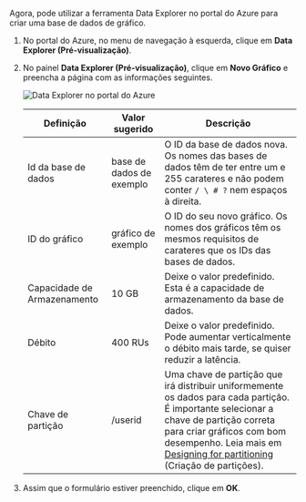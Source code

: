 Agora, pode utilizar a ferramenta Data Explorer no portal do Azure para criar uma base de dados de gráfico. 

1. No portal do Azure, no menu de navegação à esquerda, clique em **Data Explorer (Pré-visualização)**. 
2. No painel **Data Explorer (Pré-visualização)**, clique em **Novo Gráfico** e preencha a página com as informações seguintes.

    ![Data Explorer no portal do Azure](./media/cosmos-db-create-graph/azure-cosmosdb-data-explorer.png)

    Definição|Valor sugerido|Descrição
    ---|---|---
    Id da base de dados|base de dados de exemplo|O ID da base de dados nova. Os nomes das bases de dados têm de ter entre um e 255 carateres e não podem conter `/ \ # ?` nem espaços à direita.
    ID do gráfico|gráfico de exemplo|O ID do seu novo gráfico. Os nomes dos gráficos têm os mesmos requisitos de carateres que os IDs das bases de dados.
    Capacidade de Armazenamento| 10 GB|Deixe o valor predefinido. Esta é a capacidade de armazenamento da base de dados.
    Débito|400 RUs|Deixe o valor predefinido. Pode aumentar verticalmente o débito mais tarde, se quiser reduzir a latência.
    Chave de partição|/userid|Uma chave de partição que irá distribuir uniformemente os dados para cada partição. É importante selecionar a chave de partição correta para criar gráficos com bom desempenho. Leia mais em [Designing for partitioning](../articles/cosmos-db/partition-data.md#designing-for-partitioning) (Criação de partições).

3. Assim que o formulário estiver preenchido, clique em **OK**.